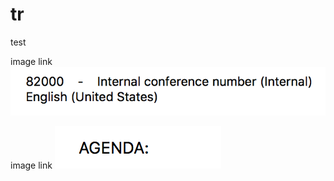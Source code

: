 # tr
test

image link ![repo image](images/1.png?raw=true)

image link ![image for update](images/2.png)
